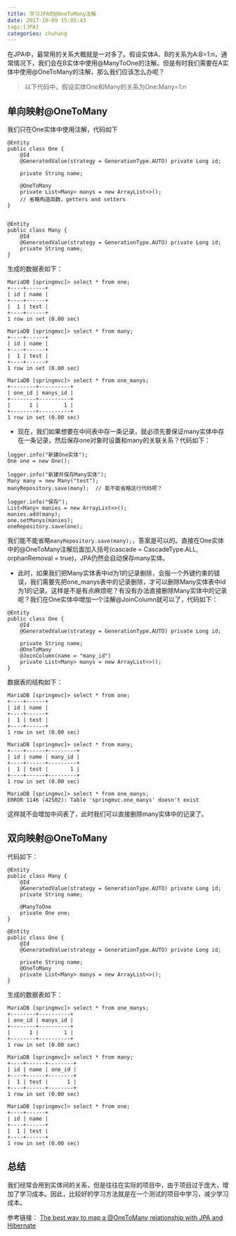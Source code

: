 ```yaml
---
title: 学习JPA的@OneToMany注解
date: 2017-10-09 15:05:43
tags:[JPA]
categories: chuhang
---
```


在JPA中，最常用的关系大概就是一对多了。假设实体A、B的关系为A:B=1:n，通常情况下，我们会在B实体中使用@ManyToOne的注解。但是有时我们需要在A实体中使用@OneToMany的注解，那么我们应该怎么办呢？

> 以下代码中，假设实体One和Many的关系为One:Many=1:n

## 单向映射@OneToMany
我们只在One实体中使用注解，代码如下
```
@Entity
public class One {
    @Id
    @GeneratedValue(strategy = GenerationType.AUTO) private Long id;

    private String name;
    
    @OneToMany
    private List<Many> manys = new ArrayList<>();
    // 省略构造函数，getters and setters
}


@Entity
public class Many {
    @Id
    @GeneratedValue(strategy = GenerationType.AUTO) private Long id;
    private String name;
}
```
生成的数据表如下：
```
MariaDB [springmvc]> select * from one;
+----+------+
| id | name |
+----+------+
|  1 | test |
+----+------+
1 row in set (0.00 sec)

MariaDB [springmvc]> select * from many;
+----+------+
| id | name |
+----+------+
|  1 | test |
+----+------+
1 row in set (0.00 sec)

MariaDB [springmvc]> select * from one_manys;
+--------+----------+
| one_id | manys_id |
+--------+----------+
|      1 |        1 |
+--------+----------+
1 row in set (0.00 sec)

```

+ 现在，我们如果想要在中间表中存一条记录，就必须先要保证many实体中存在一条记录，然后保存one对象时设置和many的关联关系？代码如下：
```
logger.info("新建One实体");
One one = new One();

logger.info("新建并保存Many实体");
Many many = new Many("test");
manyRepository.save(many);	// 能不能省略这行代码呢？

logger.info("保存");
List<Many> manies = new ArrayList<>();
manies.add(many);
one.setManys(manies);
oneRepository.save(one);
```
我们能不能省略``manyRepository.save(many);``，答案是可以的。直接在One实体中的@OneToMany注解后面加入括号(cascade = CascadeType.ALL, orphanRemoval = true)，JPA仍然会自动保存many实体。

+ 此时，如果我们把Many实体表中id为1的记录删除，会报一个外键约束的错误，我们需要先把one_manys表中的记录删除，才可以删除Many实体表中id为1的记录。这样是不是有点麻烦呢？有没有办法直接删除Many实体中的记录呢？我们在One实体中增加一个注解@JoinColumn就可以了，代码如下：

```
@Entity
public class One {
    @Id
    @GeneratedValue(strategy = GenerationType.AUTO) private Long id;

    private String name;
    @OneToMany
    @JoinColumn(name = "many_id")
    private List<Many> manys = new ArrayList<>();
}
```

数据表的结构如下：
```
MariaDB [springmvc]> select * from one;
+----+------+
| id | name |
+----+------+
|  1 | test |
+----+------+
1 row in set (0.00 sec)

MariaDB [springmvc]> select * from many;
+----+------+---------+
| id | name | many_id |
+----+------+---------+
|  1 | test |       1 |
+----+------+---------+
1 row in set (0.00 sec)

MariaDB [springmvc]> select * from one_manys;
ERROR 1146 (42S02): Table 'springmvc.one_manys' doesn't exist
```
这样就不会增加中间表了，此时我们可以直接删除many实体中的记录了。

## 双向映射@OneToMany
代码如下：
```
@Entity
public class Many {
    @Id
    @GeneratedValue(strategy = GenerationType.AUTO) private Long id;
    private String name;

    @ManyToOne
    private One one;
}

@Entity
public class One {
    @Id
    @GeneratedValue(strategy = GenerationType.AUTO) private Long id;

    private String name;
    @OneToMany
    private List<Many> manys = new ArrayList<>();
}
```
生成的数据表如下：
```
MariaDB [springmvc]> select * from one_manys;
+--------+----------+
| one_id | manys_id |
+--------+----------+
|      1 |        1 |
+--------+----------+
1 row in set (0.00 sec)

MariaDB [springmvc]> select * from many;
+----+------+--------+
| id | name | one_id |
+----+------+--------+
|  1 | test |      1 |
+----+------+--------+
1 row in set (0.00 sec)

MariaDB [springmvc]> select * from one;
+----+------+
| id | name |
+----+------+
|  1 | test |
+----+------+
1 row in set (0.00 sec)
```

## 总结
我们经常会用到实体间的关系，但是往往在实际的项目中，由于项目过于庞大，增加了学习成本。因此，比较好的学习方法就是在一个测试的项目中学习，减少学习成本。

参考链接：
[The best way to map a @OneToMany relationship with JPA and Hibernate](https://vladmihalcea.com/2017/03/29/the-best-way-to-map-a-onetomany-association-with-jpa-and-hibernate/) 